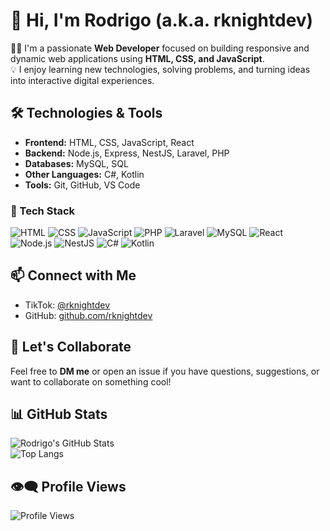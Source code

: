 # 👋 Hi, I'm Rodrigo (a.k.a. rknightdev) 

👨‍💻 I'm a passionate **Web Developer** focused on building responsive and dynamic web applications using **HTML, CSS, and JavaScript**.  
💡 I enjoy learning new technologies, solving problems, and turning ideas into interactive digital experiences.

## 🛠️ Technologies & Tools
- **Frontend:** HTML, CSS, JavaScript, React  
- **Backend:** Node.js, Express, NestJS, Laravel, PHP  
- **Databases:** MySQL, SQL  
- **Other Languages:** C#, Kotlin  
- **Tools:** Git, GitHub, VS Code  

### 🧰 Tech Stack

![HTML](https://img.shields.io/badge/HTML5-E34F26?style=flat&logo=html5&logoColor=white)
![CSS](https://img.shields.io/badge/CSS3-1572B6?style=flat&logo=css3&logoColor=white)
![JavaScript](https://img.shields.io/badge/JavaScript-F7DF1E?style=flat&logo=javascript&logoColor=black)
![PHP](https://img.shields.io/badge/PHP-777BB4?style=flat&logo=php&logoColor=white)
![Laravel](https://img.shields.io/badge/Laravel-FF2D20?style=flat&logo=laravel&logoColor=white)
![MySQL](https://img.shields.io/badge/MySQL-4479A1?style=flat&logo=mysql&logoColor=white)
![React](https://img.shields.io/badge/React-20232A?style=flat&logo=react&logoColor=61DAFB)
![Node.js](https://img.shields.io/badge/Node.js-339933?style=flat&logo=nodedotjs&logoColor=white)
![NestJS](https://img.shields.io/badge/NestJS-E0234E?style=flat&logo=nestjs&logoColor=white)
![C#](https://img.shields.io/badge/C%23-239120?style=flat&logo=c-sharp&logoColor=white)
![Kotlin](https://img.shields.io/badge/Kotlin-0095D5?style=flat&logo=kotlin&logoColor=white)

## 📫 Connect with Me
- TikTok: [@rknightdev](https://www.tiktok.com/@rknightdev)  
- GitHub: [github.com/rknightdev](https://github.com/Rknightdev)  

## 💬 Let's Collaborate
Feel free to **DM me** or open an issue if you have questions, suggestions, or want to collaborate on something cool!

## 📊 GitHub Stats

![Rodrigo's GitHub Stats](https://github-readme-stats.vercel.app/api?username=Rknightdev&show_icons=true&theme=radical)  
![Top Langs](https://github-readme-stats.vercel.app/api/top-langs/?username=Rknightdev&layout=compact&theme=radical)

## 👁️‍🗨️ Profile Views

![Profile Views](https://komarev.com/ghpvc/?username=Rknightdev&color=blueviolet&style=flat)

